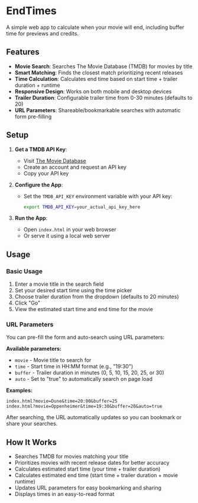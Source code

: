 # EndTimes

A simple web app to calculate when your movie will end, including buffer time for previews and credits.

## Features

- **Movie Search**: Searches The Movie Database (TMDB) for movies by title
- **Smart Matching**: Finds the closest match prioritizing recent releases  
- **Time Calculation**: Calculates end time based on start time + trailer duration + runtime
- **Responsive Design**: Works on both mobile and desktop devices
- **Trailer Duration**: Configurable trailer time from 0-30 minutes (defaults to 20)
- **URL Parameters**: Shareable/bookmarkable searches with automatic form pre-filling

## Setup

1. **Get a TMDB API Key**:
   - Visit [The Movie Database](https://www.themoviedb.org/settings/api)
   - Create an account and request an API key
   - Copy your API key

2. **Configure the App**:
   - Set the `TMDB_API_KEY` environment variable with your API key:
     ```bash
     export TMDB_API_KEY=your_actual_api_key_here
     ```

3. **Run the App**:
   - Open `index.html` in your web browser
   - Or serve it using a local web server

## Usage

### Basic Usage
1. Enter a movie title in the search field
2. Set your desired start time using the time picker
3. Choose trailer duration from the dropdown (defaults to 20 minutes)
4. Click "Go" 
5. View the estimated start time and end time for the movie

### URL Parameters
You can pre-fill the form and auto-search using URL parameters:

**Available parameters:**
- `movie` - Movie title to search for
- `time` - Start time in HH:MM format (e.g., "19:30")
- `buffer` - Trailer duration in minutes (0, 5, 10, 15, 20, 25, or 30)
- `auto` - Set to "true" to automatically search on page load

**Examples:**
```
index.html?movie=Dune&time=20:00&buffer=25
index.html?movie=Oppenheimer&time=19:30&buffer=20&auto=true
```

After searching, the URL automatically updates so you can bookmark or share your searches.

## How It Works

- Searches TMDB for movies matching your title
- Prioritizes movies with recent release dates for better accuracy
- Calculates estimated start time (your time + trailer duration)
- Calculates estimated end time (start time + trailer duration + movie runtime)
- Updates URL parameters for easy bookmarking and sharing
- Displays times in an easy-to-read format